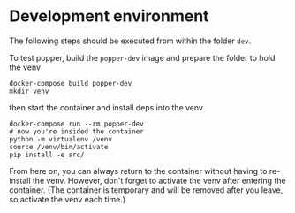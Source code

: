 # Development environment

The following steps should be executed from within the folder `dev`.

To test popper, build the `popper-dev` image and prepare the folder to hold the venv
```
docker-compose build popper-dev
mkdir venv
```
then start the container and install deps into the venv
```
docker-compose run --rm popper-dev
# now you're insided the container
python -m virtualenv /venv
source /venv/bin/activate
pip install -e src/
```
From here on, you can always return to the container without having to re-install the venv.
However, don't forget to activate the venv after entering the container.
(The container is temporary and will be removed after you leave, so activate the venv each time.)
